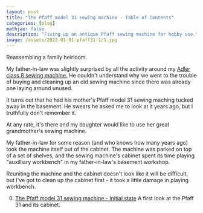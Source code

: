 ```yaml
---
layout: post
title: "The Pfaff model 31 sewing machine - Table of Contents"
categories: [blog]
mathjax: false
description: "Fixing up an antique Pfaff sewing machine for hobby use."
image: /assets/2022-01-01-pfaff31-1/1.jpg
---
```

Reassembling a family heirloom.

My father-in-law was slightly surprised by all the activity around my [Adler class 8 sewing machine.](adler-toc)  He couldn't understand why we went to the trouble of buying and cleaning up an old sewing machine since there was already one laying around unused.

It turns out that he had his mother's Pfaff model 31 sewing maching tucked away in the basement.  He swears he asked me to look at it years ago, but I truthfully don't remember it.

At any rate, it's there and my daughter would like to use her great grandmother's sewing machine.

My father-in-law for some reason (and who knows how many years ago) took the machine itself out of the cabinet.  The machine was parked on top of a set of shelves, and the sewing machine's cabinet spent its time playing "auxilliary workbench" in my father-in-law's basement workshop.

Reuniting the machine and the cabinet doesn't look like it will be difficult, but I've got to clean up the cabinet first - it took a little damage in playing workbench.

0. [The Pfaff model 31 sewing machine - Initial state](pfaff31-1)  A first look at the Pfaff 31 and its cabinet.
